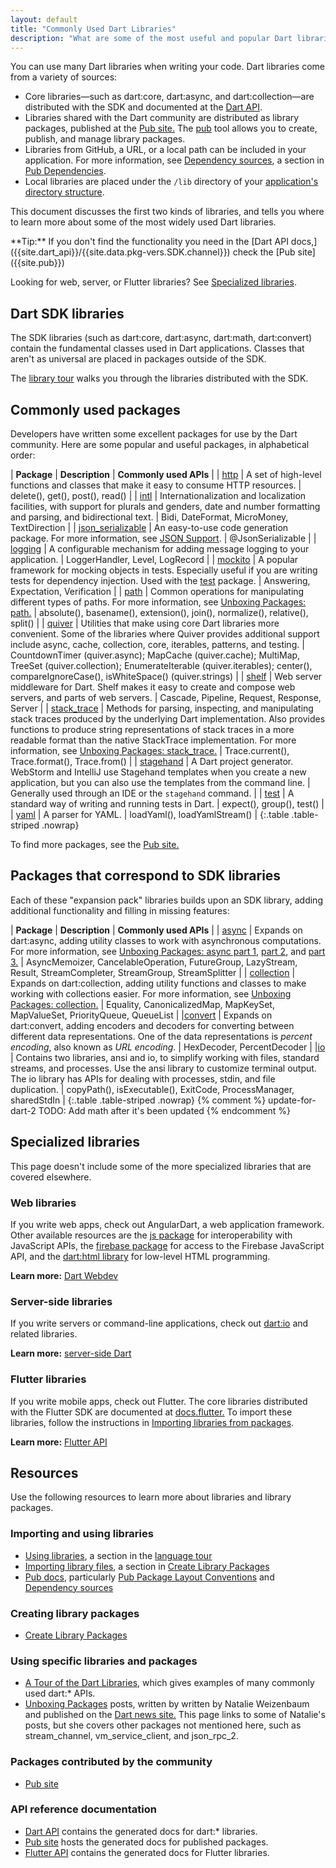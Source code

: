 ```yaml
---
layout: default
title: "Commonly Used Dart Libraries"
description: "What are some of the most useful and popular Dart libraries and where can you learn more?"
---
```


You can use many Dart libraries when writing your code.
Dart libraries come from a variety of sources:

* Core libraries&mdash;such as dart:core, dart:async, and
  dart:collection&mdash;are distributed with the SDK and documented at the
  [Dart API]({{site.dart_api}}/{{site.data.pkg-vers.SDK.channel}}).
* Libraries shared with the Dart community are distributed as library packages,
  published at the [Pub site.]({{site.pub}})
  The [pub](/tools/pub/) tool allows you to create, publish, and manage library packages.
* Libraries from GitHub, a URL, or a local path can be included in your application.
  For more information, see
  [Dependency sources](/tools/pub/dependencies#dependency-sources),
  a section in [Pub Dependencies](/tools/pub/dependencies).
* Local libraries are placed under the `/lib` directory of your [application's directory
  structure](/tools/pub/package-layout#public-directories).

This document discusses the first two kinds of libraries,
and tells you where to learn more about some of the most widely used Dart libraries.

<aside class="alert alert-info" markdown="1">
**Tip:**
If you don't find the functionality you need in the [Dart API
docs,]({{site.dart_api}}/{{site.data.pkg-vers.SDK.channel}})
check the [Pub site]({{site.pub}})
</aside>

Looking for web, server, or Flutter libraries?
See [Specialized libraries](#specialized-libraries).

## Dart SDK libraries

The SDK libraries (such as dart:core, dart:async, dart:math, dart:convert)
contain the fundamental classes used in Dart applications.
Classes that aren't as universal are placed in packages outside of the SDK.

The [library tour](/guides/libraries/library-tour) walks you through the
libraries distributed with the SDK.

## Commonly used packages

Developers have written some excellent packages for use by the
Dart community.  Here are some popular and useful packages,
in alphabetical order:

| **Package** | **Description** | **Commonly used APIs** |
| [http]({{site.pub-pkg}}/http) | A set of high-level functions and classes that make it easy to consume HTTP resources. | delete(), get(), post(), read() |
| [intl]({{site.pub-pkg}}/intl) | Internationalization and localization facilities, with support for plurals and genders, date and number formatting and parsing, and bidirectional text. | Bidi, DateFormat, MicroMoney, TextDirection |
| [json_serializable]({{site.pub-pkg}}/json_serializable) | An easy-to-use code generation package. For more information, see [JSON Support](/guides/json). | @JsonSerializable |
| [logging]({{site.pub-pkg}}/logging) | A configurable mechanism for adding message logging to your application. | LoggerHandler, Level, LogRecord |
| [mockito]({{site.pub-pkg}}/mockito) | A popular framework for mocking objects in tests. Especially useful if you are writing tests for dependency injection. Used with the [test]({{site.pub-pkg}}/test) package. | Answering, Expectation, Verification |
| [path]({{site.pub-pkg}}/path) | Common operations for manipulating different types of paths. For more information, see [Unboxing Packages: path.]({{site.news}}/2016/06/unboxing-packages-path.html) | absolute(), basename(), extension(), join(), normalize(), relative(), split() |
| [quiver]({{site.pub-pkg}}/quiver) | Utilities that make using core Dart libraries more convenient. Some of the libraries where Quiver provides additional support include async, cache, collection, core, iterables, patterns, and testing. | CountdownTimer (quiver.async); MapCache (quiver.cache); MultiMap, TreeSet (quiver.collection); EnumerateIterable (quiver.iterables); center(), compareIgnoreCase(), isWhiteSpace() (quiver.strings)  |
| [shelf]({{site.pub-pkg}}/shelf) | Web server middleware for Dart. Shelf makes it easy to create and compose web servers, and parts of web servers. | Cascade, Pipeline, Request, Response, Server |
| [stack_trace]({{site.pub-pkg}}/stack_trace) | Methods for parsing, inspecting, and manipulating stack traces produced by the underlying Dart implementation. Also provides functions to produce string representations of stack traces in a more readable format than the native StackTrace implementation. For more information, see [Unboxing Packages: stack_trace.]({{site.news}}/2016/01/unboxing-packages-stacktrace.html) | Trace.current(), Trace.format(), Trace.from() |
| [stagehand]({{site.pub-pkg}}/stagehand) | A Dart project generator. WebStorm and IntelliJ use Stagehand templates when you create a new application, but you can also use the templates from the command line. | Generally used through an IDE or the `stagehand` command. |
| [test]({{site.pub-pkg}}/test) | A standard way of writing and running tests in Dart. | expect(), group(), test() |
| [yaml]({{site.pub-pkg}}/yaml) | A parser for YAML. | loadYaml(), loadYamlStream() |
{:.table .table-striped .nowrap}

To find more packages, see the [Pub site.]({{site.pub}})

## Packages that correspond to SDK libraries

Each of these "expansion pack" libraries builds upon an SDK library, adding
additional functionality and filling in missing features:

| **Package** | **Description** | **Commonly used APIs** |
| [async]({{site.pub-pkg}}/async) | Expands on dart:async, adding utility classes to work with asynchronous computations. For more information, see [Unboxing Packages: async part 1]({{site.news}}/2016/03/unboxing-packages-async-part-1.html), [part 2]({{site.news}}/2016/03/unboxing-packages-async-part-2.html), and [part 3.]({{site.news}}/2016/04/unboxing-packages-async-part-3.html) | AsyncMemoizer, CancelableOperation, FutureGroup, LazyStream, Result, StreamCompleter, StreamGroup, StreamSplitter |
| [collection]({{site.pub-pkg}}/collection) | Expands on dart:collection, adding utility functions and classes to make working with collections easier. For more information, see [Unboxing Packages: collection.]({{site.news}}/2016/01/unboxing-packages-collection.html) | Equality, CanonicalizedMap, MapKeySet, MapValueSet, PriorityQueue, QueueList |
|[convert]({{site.pub-pkg}}/convert) | Expands on dart:convert, adding encoders and decoders for converting between different data representations. One of the data representations is _percent encoding_, also known as _URL encoding_. | HexDecoder, PercentDecoder |
|[io]({{site.pub-pkg}}/io) | Contains two libraries, ansi and io, to simplify working with files, standard streams, and processes. Use the ansi library to customize terminal output. The io library has APIs for dealing with processes, stdin, and file duplication. |  copyPath(), isExecutable(), ExitCode, ProcessManager, sharedStdIn |
{:.table .table-striped .nowrap}
{% comment %}
  update-for-dart-2
  TODO: Add math after it's been updated
{% endcomment %}

## Specialized libraries

This page doesn't include some of the more specialized libraries that are covered
elsewhere.

### Web libraries

If you write web apps, check out AngularDart, a web application framework.
Other available resources are the
[js package]({{site.pub-pkg}}/js)
for interoperability with JavaScript APIs,
the [firebase package]({{site.pub-pkg}}/firebase)
for access to the Firebase JavaScript API, and the
[dart:html library]({{site.dart_api}}/{{site.data.pkg-vers.SDK.channel}}/dart-html/dart-html-library.html)
for low-level HTML programming.

**Learn more:** [Dart Webdev]({{site.webdev}})

### Server-side libraries

If you write servers or command-line applications, check out
[dart:io]({{site.dart_api}}/{{site.data.pkg-vers.SDK.channel}}/dart-io/dart-io-library.html)
and related libraries.

**Learn more:** [server-side Dart]({{site.dart_vm}})

### Flutter libraries

If you write mobile apps, check out Flutter.
The core libraries distributed with the Flutter SDK are documented at
[docs.flutter.]({{site.flutter_api}}) To import these libraries,
follow the instructions in [Importing libraries from
packages](/tools/pub/get-started#importing-libraries-from-packages).

**Learn more:** [Flutter API]({{site.flutter_api}})

## Resources

Use the following resources to learn more about libraries and library packages.

### Importing and using libraries

* [Using libraries](/guides/language/language-tour#libraries-and-visibility),
  a section in the [language tour](/guides/language/language-tour)
* [Importing library
  files](/guides/libraries/create-library-packages#importing-library-files),
  a section in [Create Library Packages](/guides/libraries/create-library-packages)
* [Pub docs](/tools/pub), particularly
  [Pub Package Layout Conventions](/tools/pub/package-layout) and
  [Dependency sources](/tools/pub/dependencies#dependency-sources)

### Creating library packages

* [Create Library Packages](/guides/libraries/create-library-packages)

### Using specific libraries and packages

* [A Tour of the Dart Libraries](/guides/libraries/library-tour), which
  gives examples of many commonly used dart:* APIs.
* [Unboxing Packages]({{site.news}}/search/label/Unboxing%20Packages)
  posts, written by written by Natalie Weizenbaum and published on the
  [Dart news site.]({{site.news}})
  This page links to some of Natalie's posts, but she covers other packages
  not mentioned here, such as stream_channel, vm_service_client, and json_rpc_2.

### Packages contributed by the community

* [Pub site]({{site.pub}})

### API reference documentation

* [Dart API]({{site.dart_api}}/{{site.data.pkg-vers.SDK.channel}}) contains the generated docs for dart:* libraries.
* [Pub site]({{site.pub}}) hosts the generated docs for published packages.
* [Flutter API]({{site.flutter_api}}) contains the generated docs for Flutter
  libraries.

